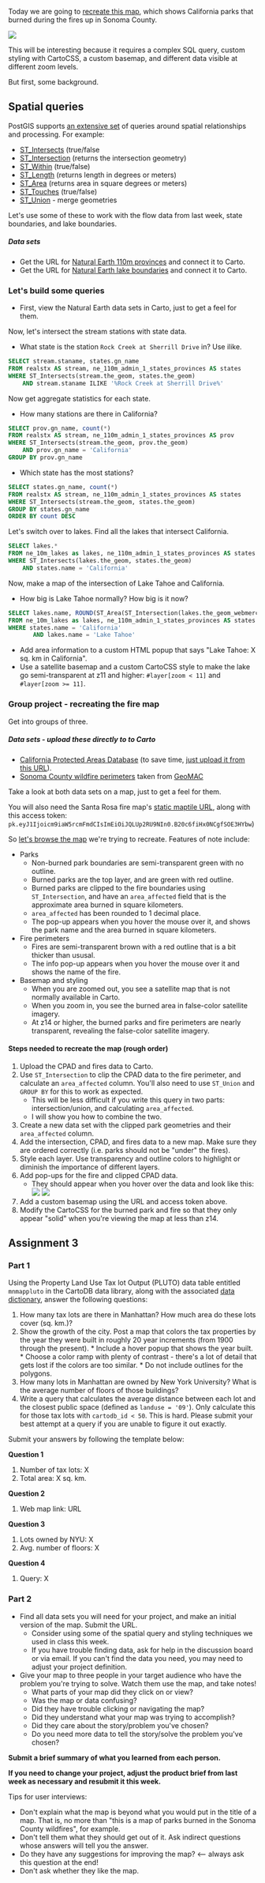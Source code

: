 Today we are going to [recreate this map](https://robinkraft.carto.com/builder/3f1f3afa-ab5b-4cb3-83d3-d7d6272cc894/embed), which shows California parks that burned during the fires up in Sonoma County.

![](burned_parks_map.jpg)

This will be interesting because it requires a complex SQL query, custom styling with CartoCSS, a custom basemap, and different data visible at different zoom levels.

But first, some background.

## Spatial queries
PostGIS supports [an extensive set](https://postgis.net/docs/manual-2.4/reference.html#Spatial_Relationships_Measurements) of queries around spatial relationships and processing. For example:

* [ST_Intersects](http://postgis.org/docs/ST_Intersects.html) (true/false
* [ST_Intersection](http://postgis.org/docs/ST_Intersection.html) (returns the intersection geometry)
* [ST_Within](http://postgis.org/docs/ST_Within.html) (true/false)
* [ST_Length](http://postgis.org/docs/ST_Length.html) (returns length in degrees or meters)
* [ST_Area](http://postgis.org/docs/ST_Area.html) (returns area in square degrees or meters)
* [ST_Touches](http://postgis.org/docs/ST_Touches.html) (true/false)
* [ST_Union](http://postgis.org/docs/ST_Union.html) - merge geometries

Let's use some of these to work with the flow data from last week, state boundaries, and lake boundaries.

##### Data sets
* Get the URL for [Natural Earth 110m provinces](http://www.naturalearthdata.com/downloads/110m-cultural-vectors/110m-admin-1-states-provinces/) and connect it to Carto.
* Get the URL for [Natural Earth lake boundaries](http://www.naturalearthdata.com/downloads/10m-physical-vectors/10m-lakes/) and connect it to Carto.

### Let's build some queries
* First, view the Natural Earth data sets in Carto, just to get a feel for them.

Now, let's intersect the stream stations with state data.

* What state is the station `Rock Creek at Sherrill Drive` in? Use ilike.

```sql
SELECT stream.staname, states.gn_name
FROM realstx AS stream, ne_110m_admin_1_states_provinces AS states
WHERE ST_Intersects(stream.the_geom, states.the_geom)
	AND stream.staname ILIKE '%Rock Creek at Sherrill Drive%'
```

Now get aggregate statistics for each state.

* How many stations are there in California?

```sql
SELECT prov.gn_name, count(*)
FROM realstx AS stream, ne_110m_admin_1_states_provinces AS prov
WHERE ST_Intersects(stream.the_geom, prov.the_geom)
	AND prov.gn_name = 'California'
GROUP BY prov.gn_name
```

* Which state has the most stations?

```sql
SELECT states.gn_name, count(*)
FROM realstx AS stream, ne_110m_admin_1_states_provinces AS states
WHERE ST_Intersects(stream.the_geom, states.the_geom)
GROUP BY states.gn_name
ORDER BY count DESC
```

Let's switch over to lakes. Find all the lakes that intersect California.

```sql
SELECT lakes.*
FROM ne_10m_lakes as lakes, ne_110m_admin_1_states_provinces AS states
WHERE ST_Intersects(lakes.the_geom, states.the_geom)
	AND states.name = 'California'
```

Now, make a map of the intersection of Lake Tahoe and California.

* How big is Lake Tahoe normally? How big is it now?

```sql
SELECT lakes.name, ROUND(ST_Area(ST_Intersection(lakes.the_geom_webmercator, states.the_geom_webmercator))::numeric / 1000 / 1000, 2) AS area
FROM ne_10m_lakes as lakes, ne_110m_admin_1_states_provinces AS states
WHERE states.name = 'California'
	   AND lakes.name = 'Lake Tahoe'

```
* Add area information to a custom HTML popup that says "Lake Tahoe: X sq. km in California".
* Use a satellite basemap and a custom CartoCSS style to make the lake go semi-transparent at z11 and higher: `#layer[zoom < 11]` and `#layer[zoom >= 11]`.


### Group project - recreating the fire map

Get into groups of three.

##### Data sets - upload these directly to to Carto
* [California Protected Areas Database](http://www.calands.org/) (to save time, [just upload it from this URL](https://www.dropbox.com/s/7nro7x8qc78tihh/CPAD_2017a.zip?dl=1)).
* [Sonoma County wildfire perimeters](https://www.dropbox.com/s/o7bybuzer3ew3wv/fires.zip?dl=1) taken from [GeoMAC](https://www.geomac.gov/)

Take a look at both data sets on a map, just to get a feel for them.

You will also need the Santa Rosa fire map's [static maptile URL](https://api.mapbox.com/styles/v1/robinkraft/cjd902ah10njy2skh1w9ry4ur/tiles/256/{z}/{x}/{y}@2x?access_token=pk.eyJ1Ijoicm9iaW5rcmFmdCIsImEiOiJQLUp2RU9NIn0.B20c6fiHx0NCgfSOE3HYbw), along with this access token:  `pk.eyJ1Ijoicm9iaW5rcmFmdCIsImEiOiJQLUp2RU9NIn0.B20c6fiHx0NCgfSOE3HYbw`)

So [let's browse the map](https://robinkraft.carto.com/builder/3f1f3afa-ab5b-4cb3-83d3-d7d6272cc894/embed) we're trying to recreate. Features of note include:

* Parks
	* Non-burned park boundaries are semi-transparent green with no outline.
	* Burned parks are the top layer, and are green with red outline.
	* Burned parks are clipped to the fire boundaries using `ST_Intersection`, and have an `area_affected` field that is the approximate area burned in square kilometers.
	* `area_affected` has been rounded to 1 decimal place.
	* The pop-up appears when you hover the mouse over it, and shows the park name and the area burned in square kilometers.
* Fire perimeters
	* Fires are semi-transparent brown with a red outline that is a bit thicker than ususal.
	* The info pop-up appears when you hover the mouse over it and shows the name of the fire.
* Basemap and styling
	* When you are zoomed out, you see a satellite map that is not normally available in Carto.
	* When you zoom in, you see the burned area in false-color satellite imagery.
	* At z14 or higher, the burned parks and fire perimeters are nearly transparent, revealing the false-color satellite imagery.

#### Steps needed to recreate the map (rough order)

1. Upload the CPAD and fires data to Carto.
2. Use `ST_Intersection` to clip the CPAD data to the fire perimeter, and calculate an `area_affected` column. You'll also need to use `ST_Union` and `GROUP BY` for this to work as expected.
	* This will be less difficult if you write this query in two parts: intersection/union, and calculating `area_affected`.
	* I will show you how to combine the two.
3. Create a new data set with the clipped park geometries and their `area_affected` column.
4. Add the intersection, CPAD, and fires data to a new map. Make sure they are ordered correctly (i.e. parks should not be "under" the fires).
5. Style each layer. Use transparency and outline colors to highlight or diminish the importance of different layers.
6. Add pop-ups for the fire and clipped CPAD data.
	* They should appear when you hover over the data and look like this:
![](fire_hover.jpg) ![](burned_park_hover.jpg)
7. Add a custom basemap using the URL and access token above.
8. Modify the CartoCSS for the burned park and fire so that they only appear "solid" when you're viewing the map at less than z14.

## Assignment 3

### Part 1

Using the Property Land Use Tax lot Output (PLUTO) data table entitled `mnmappluto` in the CartoDB data library, along with the associated [data dictionary](http://www1.nyc.gov/assets/planning/download/pdf/data-maps/open-data/pluto_datadictionary.pdf), answer the following questions:

  1. How many tax lots are there in Manhattan? How much area do these lots cover (sq. km.)?
  2. Show the growth of the city.  Post a map that colors the tax properties by the year they were built in roughly 20 year increments (from 1900 through the present).
	* Include a hover popup that shows the year built.
	* Choose a color ramp with plenty of contrast - there's a lot of detail that gets lost if the colors are too similar.
	* Do not include outlines for the polygons.
  3. How many lots in Manhattan are owned by New York University? What is the average number of floors of those buildings?
  4. Write a query that calculates the average distance between each lot and the closest public space (defined as `landuse = '09'`). Only calculate this for those tax lots with `cartodb_id < 50`. This is hard.  Please submit your best attempt at a query if you are unable to figure it out exactly.
  
Submit your answers by following the template below:

**Question 1**
  1. Number of tax lots: X
  2. Total area: X sq. km.

**Question 2**
  1. Web map link: URL

**Question 3**
  1. Lots owned by NYU: X
  2. Avg. number of floors: X

**Question 4**
1. Query: X
  
### Part 2

* Find all data sets you will need for your project, and make an initial version of the map. Submit the URL.
	* Consider using some of the spatial query and styling techniques we used in class this week.
	* If you have trouble finding data, ask for help in the discussion board or via email. If you can't find the data you need, you may need to adjust your project definition.
* Give your map to three people in your target audience who have the problem you're trying to solve. Watch them use the map, and take notes!
	* What parts of your map did they click on or view?  
	* Was the map or data confusing?  
	* Did they have trouble clicking or navigating the map?  
	* Did they understand what your map was trying to accomplish?  
	* Did they care about the story/problem you've chosen?  
	* Do you need more data to tell the story/solve the problem you've chosen?  

**Submit a brief summary of what you learned from each person.**

**If you need to change your project, adjust the product brief from last week as necessary and resubmit it this week.**

Tips for user interviews:

* Don't explain what the map is beyond what you would put in the title of a map. That is, no more than "this is a map of parks burned in the Sonoma County wildfires", for example.
* Don't tell them what they should get out of it. Ask indirect questions whose answers will tell you the answer.
* Do they have any suggestions for improving the map? <-- always ask this question at the end!
* Don't ask whether they like the map.

